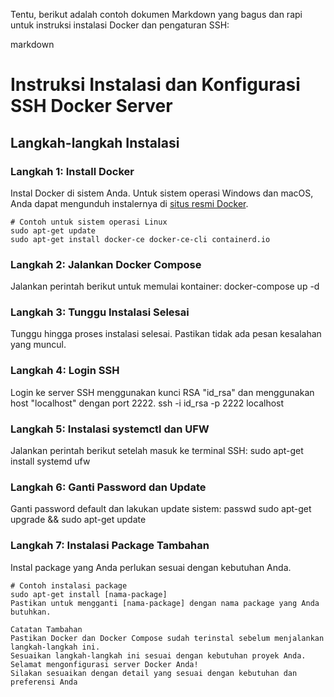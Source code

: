 Tentu, berikut adalah contoh dokumen Markdown yang bagus dan rapi untuk instruksi instalasi Docker dan pengaturan SSH:

markdown
# Instruksi Instalasi dan Konfigurasi SSH Docker Server

## Langkah-langkah Instalasi

### **Langkah 1:** Install Docker

Instal Docker di sistem Anda. Untuk sistem operasi Windows dan macOS, Anda dapat mengunduh instalernya di [situs resmi Docker](https://www.docker.com/get-started).

```
# Contoh untuk sistem operasi Linux
sudo apt-get update
sudo apt-get install docker-ce docker-ce-cli containerd.io
```
### **Langkah 2:** Jalankan Docker Compose
Jalankan perintah berikut untuk memulai kontainer:
docker-compose up -d

### **Langkah 3:** Tunggu Instalasi Selesai
Tunggu hingga proses instalasi selesai. Pastikan tidak ada pesan kesalahan yang muncul.

### **Langkah 4:** Login SSH
Login ke server SSH menggunakan kunci RSA "id_rsa" dan menggunakan host "localhost" dengan port 2222.
ssh -i id_rsa -p 2222 localhost

### **Langkah 5:** Instalasi systemctl dan UFW
Jalankan perintah berikut setelah masuk ke terminal SSH:
sudo apt-get install systemd ufw

### **Langkah 6:** Ganti Password dan Update
Ganti password default dan lakukan update sistem:
passwd
sudo apt-get upgrade && sudo apt-get update

### **Langkah 7:** Instalasi Package Tambahan
Instal package yang Anda perlukan sesuai dengan kebutuhan Anda.

```
# Contoh instalasi package
sudo apt-get install [nama-package]
Pastikan untuk mengganti [nama-package] dengan nama package yang Anda butuhkan.

Catatan Tambahan
Pastikan Docker dan Docker Compose sudah terinstal sebelum menjalankan langkah-langkah ini.
Sesuaikan langkah-langkah ini sesuai dengan kebutuhan proyek Anda.
Selamat mengonfigurasi server Docker Anda!
Silakan sesuaikan dengan detail yang sesuai dengan kebutuhan dan preferensi Anda
```
